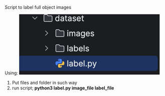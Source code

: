 Script to label full object images

Using:
![screenshot](./screenshot.png)
1. Put files and folder in such way
2. run script; **python3 label.py image_file label_file**
